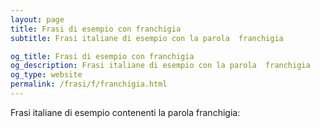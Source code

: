 ```yaml
---
layout: page
title: Frasi di esempio con franchigia 
subtitle: Frasi italiane di esempio con la parola  franchigia

og_title: Frasi di esempio con franchigia 
og_description: Frasi italiane di esempio con la parola  franchigia
og_type: website
permalink: /frasi/f/franchigia.html
---
```


Frasi italiane di esempio contenenti la parola franchigia:


